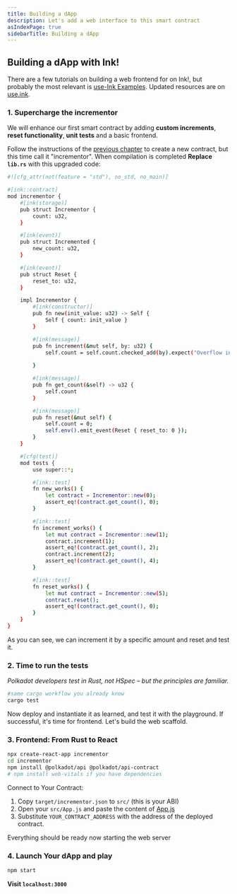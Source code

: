 ```yaml
---
title: Building a dApp
description: Let's add a web interface to this smart contract
asIndexPage: true
sidebarTitle: Building a dApp
---
```


## Building a dApp with Ink!

There are a few tutorials on building a web frontend for on Ink!, but probably the most relevant is [use-Ink Examples](https://github.com/use-ink/ink-examples). Updated resources are on [use.ink](https://use.ink/frontend/overview/).

### 1. Supercharge the incrementor

We will enhance our first smart contract by adding **custom increments**, **reset functionality**, **unit tests** and a basic frontend.

Follow the instructions of the [previous chapter](./2001.md) to create a new contract, but this time call it "incrementor". When compilation is completed **Replace `lib.rs`** with this upgraded code:  

```sh
#![cfg_attr(not(feature = "std"), no_std, no_main)]

#[ink::contract]
mod incrementor {
    #[ink(storage)]
    pub struct Incrementor {
        count: u32,
    }

    #[ink(event)]
    pub struct Incremented {
        new_count: u32,
    }

    #[ink(event)]
    pub struct Reset {
        reset_to: u32,
    }

    impl Incrementor {
        #[ink(constructor)]
        pub fn new(init_value: u32) -> Self {
            Self { count: init_value }
        }

        #[ink(message)]
        pub fn increment(&mut self, by: u32) {
            self.count = self.count.checked_add(by).expect("Overflow in increment operation");
        
        }

        #[ink(message)]
        pub fn get_count(&self) -> u32 {
            self.count
        }

        #[ink(message)]
        pub fn reset(&mut self) {
            self.count = 0;
            self.env().emit_event(Reset { reset_to: 0 });
        }
    }

    #[cfg(test)]
    mod tests {
        use super::*;

        #[ink::test]
        fn new_works() {
            let contract = Incrementor::new(0);
            assert_eq!(contract.get_count(), 0);
        }

        #[ink::test]
        fn increment_works() {
            let mut contract = Incrementor::new(1);
            contract.increment(1);
            assert_eq!(contract.get_count(), 2);
            contract.increment(2);
            assert_eq!(contract.get_count(), 4);
        }

        #[ink::test]
        fn reset_works() {
            let mut contract = Incrementor::new(5);
            contract.reset();
            assert_eq!(contract.get_count(), 0);
        }
    }
}
```
As you can see, we can increment it by a specific amount and reset and test it.

### 2. Time to run the tests

*Polkadot developers test in Rust, not HSpec – but the principles are familiar.*  
```sh
#same cargo workflow you already know
cargo test
```

Now deploy and instantiate it as learned, and test it with the playground. If successful, it's time for frontend. Let's build the web scaffold.

### 3. Frontend: From Rust to React

```sh
npx create-react-app incrementor
cd incrementor
npm install @polkadot/api @polkadot/api-contract
# npm install web-vitals if you have dependencies
```

Connect to Your Contract:  

1. Copy `target/incrementor.json` to `src/` (this is your ABI)
2. Open your `src/App.js` and paste the content of [App.js](./App.js)
3. Substitute `YOUR_CONTRACT_ADDRESS` with the address of the deployed contract.

Everything should be ready now starting the web server  

### 4. Launch Your dApp and play

```sh
npm start
```

**Visit `localhost:3000`**


